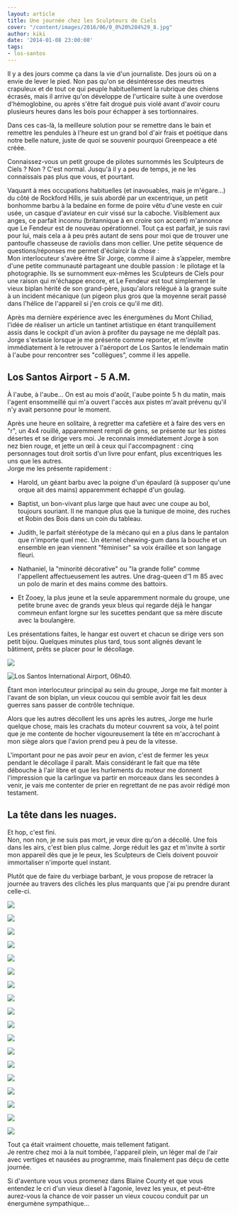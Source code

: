 ```yaml
---
layout: article
title: Une journée chez les Sculpteurs de Ciels
cover: "/content/images/2016/06/0_0%20%284%29_8.jpg"
author: kiki
date: '2014-01-08 23:00:00'
tags:
- los-santos
---
```


Il y a des jours comme ça dans la vie d'un journaliste. Des jours où on a envie de lever le pied. Non pas qu'on se désintéresse des meurtres crapuleux et de tout ce qui peuple habituellement la rubrique des chiens écrasés, mais il arrive qu'on développe de l'urticaire suite à une overdose d'hémoglobine, ou après s'être fait drogué puis violé avant d'avoir couru plusieurs heures dans les bois pour échapper à ses tortionnaires.

Dans ces cas-là, la meilleure solution pour se remettre dans le bain et remettre les pendules à l'heure est un grand bol d'air frais et poétique dans notre belle nature, juste de quoi se souvenir pourquoi Greenpeace a été créée.

Connaissez-vous un petit groupe de pilotes surnommés les Sculpteurs de Ciels ? Non ? C'est normal. Jusqu'à il y a peu de temps, je ne les connaissais pas plus que vous, et pourtant.

Vaquant à mes occupations habituelles (et inavouables, mais je m'égare...) du côté de Rockford Hills, je suis abordé par un excentrique, un petit bonhomme barbu à la bedaine en forme de poire vêtu d'une veste en cuir usée, un casque d'aviateur en cuir vissé sur la caboche. Visiblement aux anges, ce parfait inconnu (britannique à en croire son accent) m'annonce que Le Fendeur est de nouveau opérationnel. Tout ça est parfait, je suis ravi pour lui, mais cela a à peu près autant de sens pour moi que de trouver une pantoufle chasseuse de raviolis dans mon cellier. Une petite séquence de questions/réponses me permet d'éclaircir la chose :  
Mon interlocuteur s'avère être Sir Jorge, comme il aime à s’appeler, membre d'une petite communauté partageant une double passion : le pilotage et la photographie. Ils se surnomment eux-mêmes les Sculpteurs de Ciels pour une raison qui m'échappe encore, et Le Fendeur est tout simplement le vieux biplan hérité de son grand-père, jusqu'alors relégué à la grange suite à un incident mécanique (un pigeon plus gros que la moyenne serait passé dans l'hélice de l'appareil si j'en crois ce qu'il me dit).

Après ma dernière expérience avec les énergumènes du Mont Chiliad, l'idée de réaliser un article un tantinet artistique en étant tranquillement assis dans le cockpit d'un avion à profiter du paysage ne me déplaît pas. Jorge s'extasie lorsque je me présente comme reporter, et m'invite immédiatement à le retrouver à l'aéroport de Los Santos le lendemain matin à l'aube pour rencontrer ses "collègues", comme il les appelle.

## Los Santos Airport - 5 A.M.

À l'aube, à l'aube... On est au mois d'août, l'aube pointe 5 h du matin, mais l'agent ensommeillé qui m'a ouvert l'accès aux pistes m'avait prévenu qu'il n'y avait personne pour le moment.

Après une heure en solitaire, à regretter ma cafetière et à faire des vers en "r", un 4x4 rouillé, apparemment rempli de gens, se présente sur les pistes désertes et se dirige vers moi. Je reconnais immédiatement Jorge à son nez bien rouge, et jette un œil à ceux qui l'accompagnent : cinq personnages tout droit sortis d'un livre pour enfant, plus excentriques les uns que les autres.  
Jorge me les présente rapidement :

- Harold, un géant barbu avec la poigne d'un épaulard (à supposer qu'une orque ait des mains) apparemment échappé d'un goulag.

- Baptist, un bon-vivant plus large que haut avec une coupe au bol, toujours souriant. Il ne manque plus que la tunique de moine, des ruches et Robin des Bois dans un coin du tableau.

- Judith, le parfait stéréotype de la mécano qui en a plus dans le pantalon que n'importe quel mec. Un éternel chewing-gum dans la bouche et un ensemble en jean viennent "féminiser" sa voix éraillée et son langage fleuri.

- Nathaniel, la "minorité décorative" ou "la grande folle" comme l'appellent affectueusement les autres. Une drag-queen d'1 m 85 avec un polo de marin et des mains comme des battoirs.

- Et Zooey, la plus jeune et la seule apparemment normale du groupe, une petite brune avec de grands yeux bleus qui regarde déjà le hangar commeun enfant lorgne sur les sucettes pendant que sa mère discute avec la boulangère.

Les présentations faites, le hangar est ouvert et chacun se dirige vers son petit bijou. Quelques minutes plus tard, tous sont alignés devant le bâtiment, prêts se placer pour le décollage.

![](  /content/images/2016/06/0_0%20%2815%29_1.jpg)

![Los Santos International Airport, 06h40.](  /content/images/2016/06/0_0%20%2814%29_2.jpg)

Étant mon interlocuteur principal au sein du groupe, Jorge me fait monter à l'avant de son biplan, un vieux coucou qui semble avoir fait les deux guerres sans passer de contrôle technique.

Alors que les autres décollent les uns après les autres, Jorge me hurle quelque chose, mais les crachats du moteur couvrent sa voix, à tel point que je me contente de hocher vigoureusement la tête en m'accrochant à mon siège alors que l'avion prend peu à peu de la vitesse.

L'important pour ne pas avoir peur en avion, c'est de fermer les yeux pendant le décollage il paraît. Mais considérant le fait que ma tête débouche à l'air libre et que les hurlements du moteur me donnent l'impression que la carlingue va partir en morceaux dans les secondes à venir, je vais me contenter de prier en regrettant de ne pas avoir rédigé mon testament.

## La tête dans les nuages.

Et hop, c'est fini.  
Non, non non, je ne suis pas mort, je veux dire qu'on a décollé. Une fois dans les airs, c'est bien plus calme. Jorge réduit les gaz et m'invite à sortir mon appareil dès que je le peux, les Sculpteurs de Ciels doivent pouvoir immortaliser n'importe quel instant.

Plutôt que de faire du verbiage barbant, je vous propose de retracer la journée au travers des clichés les plus marquants que j'ai pu prendre durant celle-ci.

![](  /content/images/2016/06/0_0%20%2813%29_1.jpg)

![](  /content/images/2016/06/0_0%20%2821%29.jpg)

![](  /content/images/2016/06/0_0%20%2812%29_1.jpg)

![](  /content/images/2016/06/0_0%20%284%29_7.jpg)

![](  /content/images/2016/06/0_0%20%2822%29_0.jpg)

![](  /content/images/2016/06/0_0%20%288%29_4.jpg)

![](  /content/images/2016/06/0_0%20%282%29_6.jpg)

![](  /content/images/2016/06/0_0%20%283%29_7.jpg)

![](  /content/images/2016/06/0_0%20%2813%29_2.jpg)

![](  /content/images/2016/06/0_0%20%2810%29_4.jpg)

![](  /content/images/2016/06/0_0%20%2811%29_2.jpg)

![](  /content/images/2016/06/0_0%20%2810%29_3.jpg)

![](  /content/images/2016/06/0_0%20%287%29_4.jpg)

![](  /content/images/2016/06/0_0%20%289%29_5.jpg)

![](  /content/images/2016/06/0_0%20%285%29_6.jpg)

![](  /content/images/2016/06/0_0%20%286%29_5.jpg)

![](  /content/images/2016/06/0_0%20%2839%29.jpg)

![](  /content/images/2016/06/0_0%20%2829%29.jpg)

Tout ça était vraiment chouette, mais tellement fatigant.  
Je rentre chez moi à la nuit tombée, l'appareil plein, un léger mal de l'air avec vertiges et nausées au programme, mais finalement pas déçu de cette journée.

Si d'aventure vous vous promenez dans Blaine County et que vous entendez le cri d'un vieux diesel à l'agonie, levez les yeux, et peut-être aurez-vous la chance de voir passer un vieux coucou conduit par un énergumène sympathique...

<!--kg-card-end: markdown-->
